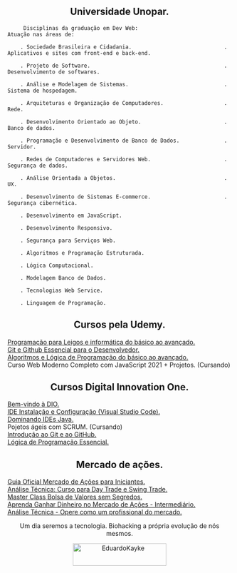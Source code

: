 <h2 align="center">Universidade Unopar.</h2>

<div align="left">

         Disciplinas da graduação em Dev Web:                            Atuação nas áreas de: 
<div align="left">

        . Sociedade Brasileira e Cidadania.                             . Aplicativos e sites com front-end e back-end.  
<div align="left">

        . Projeto de Software.                                          . Desenvolvimento de softwares.   
<div align="left">

        . Análise e Modelagem de Sistemas.                              . Sistema de hospedagem. 
<div align="left">

        . Arquiteturas e Organização de Computadores.                   . Rede.
<div align="left">

        . Desenvolvimento Orientado ao Objeto.                          . Banco de dados.
<div align="left">

        . Programação e Desenvolvimento de Banco de Dados.              . Servidor. 
<div align="left">

        . Redes de Computadores e Servidores Web.                       . Segurança de dados.  
<div align="left">

        . Análise Orientada a Objetos.                                  . UX. 
<div align="left">

        . Desenvolvimento de Sistemas E-commerce.                       . Segurança cibernética.  
<div align="left">

        . Desenvolvimento em JavaScript.                      
<div align="left">

        . Desenvolvimento Responsivo. 
<div align="left">

        . Segurança para Serviços Web.  
<div align="left">

        . Algoritmos e Programação Estruturada.  
<div align="left">

        . Lógica Computacional.
<div align="left">

        . Modelagem Banco de Dados.
<div align="left">

        . Tecnologias Web Service.
<div align="left">

        . Linguagem de Programação. 
    

<h2 align="center">Cursos pela Udemy.</h2>

[Programação para Leigos e informática do básico ao avançado.](https://www.geekuniversity.com.br/certificado/CG-3148215F "Certificado")<br/>
[Git e Github Essencial para o Desenvolvedor.](https://www.geekuniversity.com.br/certificado/CG-9BF84626 "Certificado")<br/>
[Algoritmos e Lógica de Programação do básico ao avançado.](https://www.geekuniversity.com.br/certificado/CG-DEFA2BB4 "Certificado")<br/>
Curso Web Moderno Completo com JavaScript 2021 + Projetos. (Cursando)


<h2 align="center">Cursos Digital Innovation One.</h2> 

[Bem-vindo à DIO.](https://certificates.digitalinnovation.one/BB93D4E7 "Certificado")<br/>
[IDE Instalação e Configuração (Visual Studio Code).](https://certificates.digitalinnovation.one/1F1552CB "Certificado")<br/>
[Dominando IDEs Java.](https://certificates.digitalinnovation.one/BDBD08F9 "Certificado")<br/>
Pojetos ágeis com SCRUM. (Cursando)<br/> 
[Introdução ao Git e ao GitHub.](https://certificates.digitalinnovation.one/4576328D "Certificado")<br/>
[Lógica de Programação Essencial.](https://certificates.digitalinnovation.one/450FDA80 "Certificado")<br/>

<h2 align="center">Mercado de ações.</h2> 

[Guia Oficial Mercado de Ações para Iniciantes.](https://www.udemy.com/certificate/UC-1S2TY0XX/ "Certificado")<br/>
[Análise Técnica: Curso para Day Trade e Swing Trade.](https://www.udemy.com/certificate/UC-8V9FBRKZ/ "Certificado")<br/>
[Master Class Bolsa de Valores sem Segredos.](https://www.udemy.com/certificate/UC-3edd742a-9200-487d-8af7-5dd23d207848/ "Certificado")<br/>
[Aprenda Ganhar Dinheiro no Mercado de Ações - Intermediário.](https://www.udemy.com/certificate/UC-6eff9441-e1c0-4058-9eba-1e53890c0bb4/ "Certificado")<br/>
[Análise Técnica - Opere como um profissional do mercado.](https://www.udemy.com/certificate/UC-4888f344-a84c-4c76-8d3b-56911bd3946d/ "Certificado")<br/>

<div align="center">
Um dia seremos a tecnologia. Biohacking a própria evolução de nós mesmos.

<p><a href="https://www.buymeacoffee.com/EduardoKayke"> <img align="center" src="https://cdn.buymeacoffee.com/buttons/v2/default-yellow.png" height="50" width="210" alt="EduardoKayke" /></a></p><br><br>
